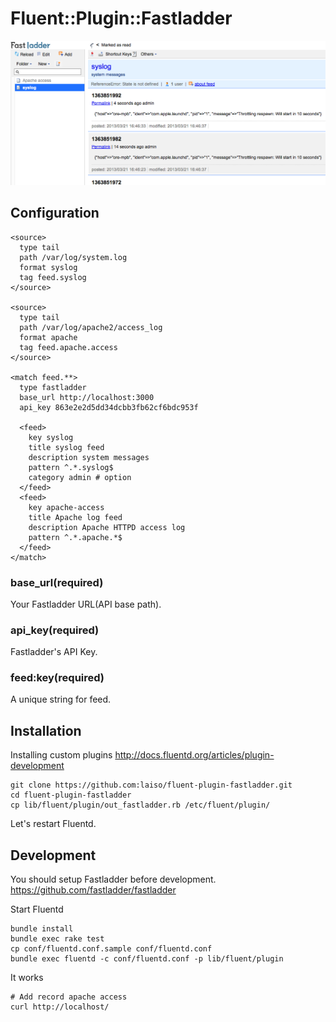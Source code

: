 # Fluent::Plugin::Fastladder

![](doc/screenshot.png)

## Configuration

    <source>
      type tail
      path /var/log/system.log
      format syslog
      tag feed.syslog
    </source>

    <source>
      type tail
      path /var/log/apache2/access_log
      format apache
      tag feed.apache.access
    </source>

    <match feed.**>
      type fastladder
      base_url http://localhost:3000
      api_key 863e2e2d5dd34dcbb3fb62cf6bdc953f

      <feed>
        key syslog
        title syslog feed
        description system messages
        pattern ^.*.syslog$
        category admin # option
      </feed>
      <feed>
        key apache-access
        title Apache log feed
        description Apache HTTPD access log
        pattern ^.*.apache.*$
      </feed>
    </match>

### base_url(required)
Your Fastladder URL(API base path).

### api_key(required)
Fastladder's API Key.

### feed:key(required)
A unique string for feed.


## Installation

Installing custom plugins
http://docs.fluentd.org/articles/plugin-development

    git clone https://github.com:laiso/fluent-plugin-fastladder.git
    cd fluent-plugin-fastladder
    cp lib/fluent/plugin/out_fastladder.rb /etc/fluent/plugin/

Let's restart Fluentd.


## Development

You should setup Fastladder before development.
https://github.com/fastladder/fastladder

Start Fluentd

    bundle install
    bundle exec rake test
    cp conf/fluentd.conf.sample conf/fluentd.conf
    bundle exec fluentd -c conf/fluentd.conf -p lib/fluent/plugin

It works

    # Add record apache access
    curl http://localhost/

